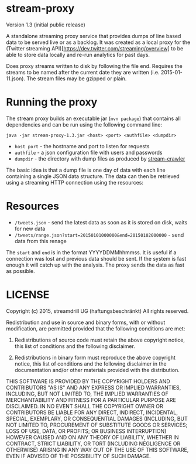 # stream-proxy

Version 1.3 (initial public release)

A standalone streaming proxy service that provides dumps of line based data
to be served live or as a backlog. It was created as a local proxy for the
(Twitter streaming API)[https://dev.twitter.com/streaming/overview] to be
able to store data locally and re-run analytics for past days.

Does proxy streams written to disk by following the file end. Requires the
streams to be named after the current date they are written (i.e. 2015-01-11.json).
The stream files may be gzipped or plain.

# Running the proxy

The stream proxy builds an executable jar (````mvn package````) that contains all
dependencies and can be run using the following command line:

````
java -jar stream-proxy-1.3.jar <host> <port> <authfile> <dumpdir>
````

- ````host port```` - the hostname and port to listen for requests
- ````authfile```` - a json configuration file with users and passwords
- ````dumpdir```` - the directory with dump files as produced by [stream-crawler](https://github.com/streamdrill/stream-crawler)

The basic idea is that a dump file is one day of data with each line containing
a single JSON data structure. The data can then be retrieved using a streaming
HTTP connection using the resources:

# Resources

- ````/tweets.json```` - send the latest data as soon as it is stored on disk, waits for new data
- ````/tweets/range.json?start=20150101000000&end=20150102000000```` - send data from this renage

The ````start```` and ````end```` is in the format YYYYDDMMhhmmss. It is useful if a connection was lost
and previous data should be sent. If the system is fast enough it will catch up with the analysis. The
proxy sends the data as fast as possible.

LICENSE
=======

Copyright (c) 2015, streamdrill UG (haftungsbeschränkt)
All rights reserved.

Redistribution and use in source and binary forms, with or without
modification, are permitted provided that the following conditions are met:

1. Redistributions of source code must retain the above copyright notice, this
  list of conditions and the following disclaimer.

2. Redistributions in binary form must reproduce the above copyright notice,
  this list of conditions and the following disclaimer in the documentation
  and/or other materials provided with the distribution.

THIS SOFTWARE IS PROVIDED BY THE COPYRIGHT HOLDERS AND CONTRIBUTORS "AS IS" AND
ANY EXPRESS OR IMPLIED WARRANTIES, INCLUDING, BUT NOT LIMITED TO, THE IMPLIED
WARRANTIES OF MERCHANTABILITY AND FITNESS FOR A PARTICULAR PURPOSE ARE
DISCLAIMED. IN NO EVENT SHALL THE COPYRIGHT OWNER OR CONTRIBUTORS BE LIABLE FOR
ANY DIRECT, INDIRECT, INCIDENTAL, SPECIAL, EXEMPLARY, OR CONSEQUENTIAL DAMAGES
(INCLUDING, BUT NOT LIMITED TO, PROCUREMENT OF SUBSTITUTE GOODS OR SERVICES;
LOSS OF USE, DATA, OR PROFITS; OR BUSINESS INTERRUPTION) HOWEVER CAUSED AND
ON ANY THEORY OF LIABILITY, WHETHER IN CONTRACT, STRICT LIABILITY, OR TORT
(INCLUDING NEGLIGENCE OR OTHERWISE) ARISING IN ANY WAY OUT OF THE USE OF THIS
SOFTWARE, EVEN IF ADVISED OF THE POSSIBILITY OF SUCH DAMAGE.


